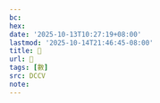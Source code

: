 ```yaml
---
bc:
hex:
date: '2025-10-13T10:27:19+08:00'
lastmod: '2025-10-14T21:46:45-08:00'
title: 􀋅
url: 􀋅
tags: [數]
src: DCCV
note:
---
```


